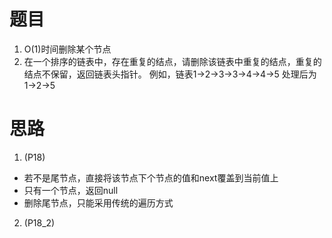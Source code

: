 # 题目
1. O(1)时间删除某个节点
2. 在一个排序的链表中，存在重复的结点，请删除该链表中重复的结点，重复的结点不保留，返回链表头指针。 例如，链表1->2->3->3->4->4->5 处理后为 1->2->5
# 思路
1. (P18)
- 若不是尾节点，直接将该节点下个节点的值和next覆盖到当前值上
- 只有一个节点，返回null
- 删除尾节点，只能采用传统的遍历方式
2. (P18_2)

